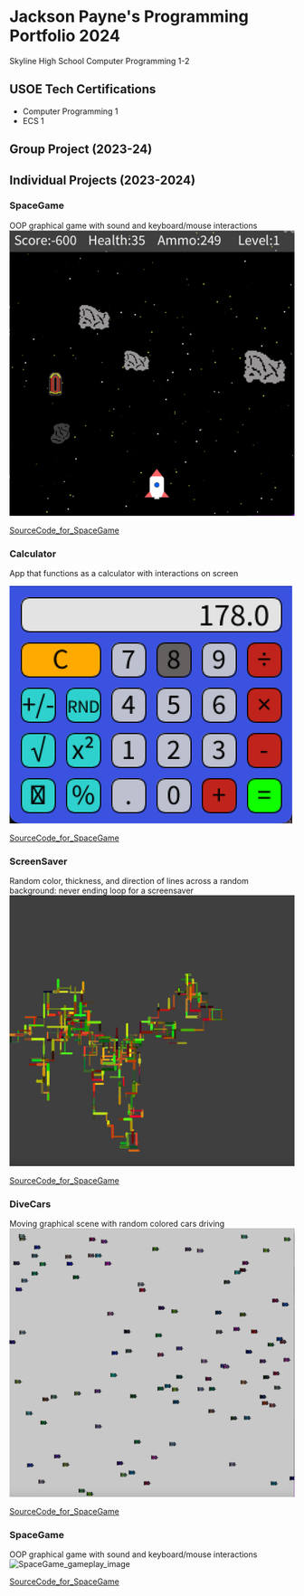 # Jackson Payne's Programming Portfolio 2024
Skyline High School Computer Programming 1-2

## USOE Tech Certifications
* Computer Programming 1
* ECS 1

## Group Project (2023-24)

## Individual Projects (2023-2024)

### SpaceGame
OOP graphical game with sound and keyboard/mouse interactions
![SpaceGame_gameplay_image](https://github.com/J-ack-son/programmingportfolio/blob/main/images/sg1.png?raw=true)

[SourceCode_for_SpaceGame](https://github.com/J-ack-son/programmingportfolio/blob/main/src/SpaceGame%202.zip)

### Calculator
App that functions as a calculator with interactions on screen

![SpaceGame_gameplay_image](https://github.com/J-ack-son/programmingportfolio/blob/main/images/calc1.png?raw=true)

[SourceCode_for_SpaceGame](https://github.com/J-ack-son/programmingportfolio/blob/main/src/calculatorKeyboard.zip)

### ScreenSaver
Random color, thickness, and direction of lines across a random background: never ending loop for a screensaver
![SpaceGame_gameplay_image](https://github.com/J-ack-son/programmingportfolio/blob/main/images/ss1.png?raw=true)

[SourceCode_for_SpaceGame](https://github.com/J-ack-son/programmingportfolio/blob/main/src/ScreenSaverApp.pde)

### DiveCars
Moving graphical scene with random colored cars driving
![SpaceGame_gameplay_image](https://github.com/J-ack-son/programmingportfolio/blob/main/images/cars1.png?raw=true)

[SourceCode_for_SpaceGame]()

### SpaceGame
OOP graphical game with sound and keyboard/mouse interactions
![SpaceGame_gameplay_image]()

[SourceCode_for_SpaceGame]()
